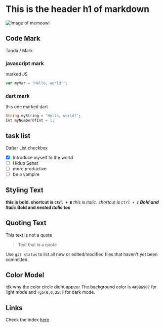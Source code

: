 # This is the header h1 of markdown

![Image of memoowi](https://avatars.githubusercontent.com/u/142039165?v=4)

## Code Mark
Tanda / Mark

### javascript mark

marked JS
``` javascript
var myVar = "Hello, world!";
```

### dart mark

this one marked dart
``` dart
String myString = "Hello, world!";
Int myNumberOfInt = 1;
```

## task list

Daftar List checkbox
- [X] Introduce myself to the world
- [ ] Hidup Sehat
- [ ] more productive
- [ ] be a vampire

## Styling Text

**this is bold. shortcut is `Ctrl + B`**
_this is italic. shortcut is `Ctrl + I`_
***Bold and Italic***
**Bold and _nested italic_ too**

## Quoting Text

This text is not a quote

> Text that is a quote

Use `git status` to list all new or edited/modified files that haven't yet been committed.

## Color Model

idk why the color circle didnt appear
The background color is `##0B69D7` for light mode and `rgb(0,0,255)` for dark mode.

## Links

Check the index [here](https://memoowi.github.io/skills-communicate-using-markdown/)